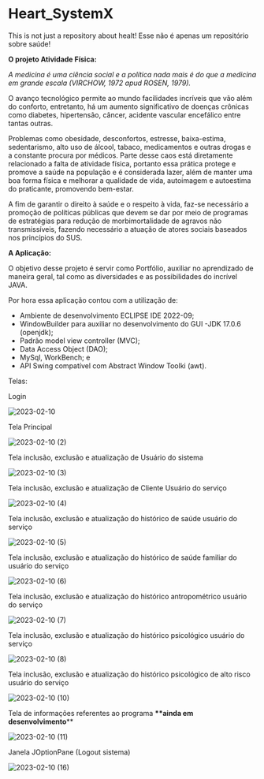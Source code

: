# Heart_SystemX
This is not just a repository about healt!
Esse não é apenas um repositório sobre saúde!
<p><strong>O projeto Atividade F&iacute;sica:</strong></p>

<p><em>A medicina &eacute; uma ci&ecirc;ncia social e a pol&iacute;tica nada mais &eacute; do que a medicina em grande escala (VIRCHOW, 1972 apud ROSEN, 1979).</em></p>

<p>O avan&ccedil;o tecnol&oacute;gico permite ao mundo facilidades incr&iacute;veis que v&atilde;o al&eacute;m do conforto, entretanto, h&aacute; um aumento significativo de doen&ccedil;as cr&ocirc;nicas como diabetes, hipertens&atilde;o, c&acirc;ncer, acidente vascular encef&aacute;lico entre tantas outras.</p>

<p>Problemas como obesidade, desconfortos, estresse, baixa-estima, sedentarismo, alto uso de &aacute;lcool, tabaco, medicamentos e outras drogas e a constante procura por m&eacute;dicos. Parte desse caos est&aacute; diretamente relacionado a falta de atividade f&iacute;sica, portanto essa pr&aacute;tica protege e promove a sa&uacute;de na popula&ccedil;&atilde;o e &eacute; considerada lazer, al&eacute;m de manter uma boa forma f&iacute;sica e melhorar a qualidade de vida, autoimagem e autoestima do praticante, promovendo bem-estar.</p>

<p>A fim de garantir o direito &agrave; sa&uacute;de e o respeito &agrave; vida, faz-se necess&aacute;rio a promo&ccedil;&atilde;o de pol&iacute;ticas p&uacute;blicas que devem se dar por meio de programas de estrat&eacute;gias para redu&ccedil;&atilde;o de morbimortalidade de agravos n&atilde;o transmiss&iacute;veis, fazendo necess&aacute;rio a atua&ccedil;&atilde;o de atores sociais baseados nos princ&iacute;pios do SUS.</p>

<p><strong>A Aplica&ccedil;&atilde;o:</strong></p>

<p>O objetivo desse projeto &eacute; servir como Portf&oacute;lio, auxiliar no aprendizado de maneira geral, tal como as diversidades e as possibilidades do incr&iacute;vel JAVA.</p>

<p>Por hora essa aplica&ccedil;&atilde;o contou com a utiliza&ccedil;&atilde;o de:</p>

<ul>
	<li>Ambiente de desenvolvimento ECLIPSE IDE 2022-09;</li>
	<li>WindowBuilder para auxiliar no desenvolvimento do GUI -JDK 17.0.6 (openjdk);</li>
	<li>Padr&atilde;o model view controller (MVC);</li>
	<li>Data Access Object (DAO);</li>
	<li>MySql, WorkBench; e</li>
	<li>API Swing compat&iacute;vel com Abstract Window Toolki (awt).</li>
</ul>

<p>Telas:</p>

<p>Login</p>

![2023-02-10](https://user-images.githubusercontent.com/105138998/218111282-7082082c-d72e-45ce-890f-0a123d828457.png)

<p>Tela Principal</p>

![2023-02-10 (2)](https://user-images.githubusercontent.com/105138998/218111655-7e2eb0b1-aa5d-4879-aefe-fc95ba0cbc74.png)

<p>Tela inclus&atilde;o, exclus&atilde;o e atualiza&ccedil;&atilde;o de Usu&aacute;rio do sistema</p>

![2023-02-10 (3)](https://user-images.githubusercontent.com/105138998/218112055-ec3b867f-4ef7-431b-bcdf-a0d54e0bb155.png)

<p>Tela inclus&atilde;o, exclus&atilde;o e atualiza&ccedil;&atilde;o de Cliente Usu&aacute;rio do servi&ccedil;o</p>

![2023-02-10 (4)](https://user-images.githubusercontent.com/105138998/218112325-3f344a19-1416-4306-9fa2-dab2b3c8ea8d.png)

<p>Tela inclus&atilde;o, exclus&atilde;o e atualiza&ccedil;&atilde;o do hist&oacute;rico de sa&uacute;de usu&aacute;rio do servi&ccedil;o</p>

![2023-02-10 (5)](https://user-images.githubusercontent.com/105138998/218112777-3d740717-7763-47bb-af97-a280cf9da212.png)

<p>Tela inclus&atilde;o, exclus&atilde;o e atualiza&ccedil;&atilde;o do hist&oacute;rico de sa&uacute;de familiar do usu&aacute;rio do servi&ccedil;o</p>

![2023-02-10 (6)](https://user-images.githubusercontent.com/105138998/218114037-390bc2c0-ce8f-4883-b78c-1c4523056225.png)

<p>Tela inclus&atilde;o, exclus&atilde;o e atualiza&ccedil;&atilde;o do hist&oacute;rico antropom&eacute;trico usu&aacute;rio do servi&ccedil;o</p>

![2023-02-10 (7)](https://user-images.githubusercontent.com/105138998/218113209-a55ddc73-0584-48b8-84a1-a20d64d81aef.png)

<p>Tela inclus&atilde;o, exclus&atilde;o e atualiza&ccedil;&atilde;o do hist&oacute;rico psicol&oacute;gico usu&aacute;rio do servi&ccedil;o</p>

![2023-02-10 (8)](https://user-images.githubusercontent.com/105138998/218113508-57ce505d-8616-4444-afad-472f2f70fa10.png)

<p>Tela inclus&atilde;o, exclus&atilde;o e atualiza&ccedil;&atilde;o do hist&oacute;rico psicol&oacute;gico de alto risco usu&aacute;rio do servi&ccedil;o</p>

![2023-02-10 (10)](https://user-images.githubusercontent.com/105138998/218113744-917af7c5-988a-4079-a664-c63f6adfb732.png)

<p>Tela de informa&ccedil;&otilde;es referentes ao programa <strong>**ainda em desenvolvimento</strong>**</p>

![2023-02-10 (11)](https://user-images.githubusercontent.com/105138998/218114797-dbc585f1-d893-4787-a97f-37a849d7d342.png)

<p>Janela JOptionPane (Logout sistema)</p>

![2023-02-10 (16)](https://user-images.githubusercontent.com/105138998/218114378-8ffe3088-ef48-4a86-aa7a-f926390dd052.png)

